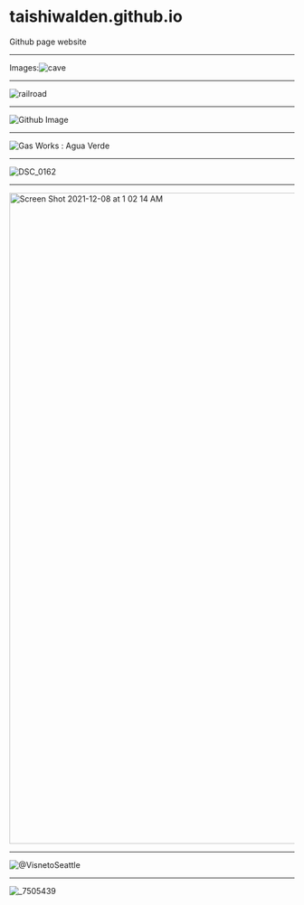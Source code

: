 # taishiwalden.github.io
Github page website

***
Images:![cave](https://user-images.githubusercontent.com/75241036/145173471-9066c3e9-3de6-4d90-82d3-f9af4e70f4d0.jpg)

***
![railroad](https://user-images.githubusercontent.com/75241036/145175330-434f3a52-d589-4572-bd66-41ecaff89609.jpg)

***
![Github Image](https://user-images.githubusercontent.com/75241036/145175758-687298ac-23c4-41f8-9893-db65e1410b4d.png)

***
![Gas Works : Agua Verde](https://user-images.githubusercontent.com/75241036/145176614-fe75e6fa-dbec-4112-82a7-06f8787bee4e.jpg)

***
![DSC_0162](https://user-images.githubusercontent.com/75241036/145178402-b1e49e4a-4eca-4011-b124-3a160aebd00b.JPG)

***
<img width="1152" alt="Screen Shot 2021-12-08 at 1 02 14 AM" src="https://user-images.githubusercontent.com/75241036/145179609-cc0d0b31-a7b4-424e-b627-1b2f9e9c3c4b.png">

***
![@VisnetoSeattle](https://user-images.githubusercontent.com/75241036/145180596-d3bad9a6-14ab-43c6-be7a-075e83538f51.png)

***
![_7505439](https://user-images.githubusercontent.com/75241036/145180850-ccd3248a-e732-4f15-b1c5-e5f4fe709b71.jpg)

